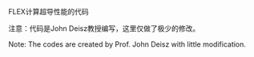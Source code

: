 FLEX计算超导性能的代码

注意：代码是John Deisz教授编写，这里仅做了极少的修改。

Note: The codes are created by Prof. John Deisz with little modification.
